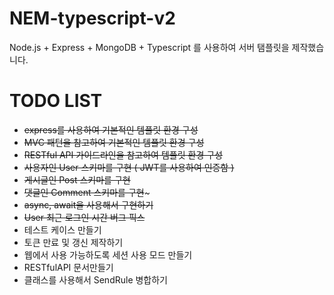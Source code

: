 # NEM-typescript-v2

Node.js + Express + MongoDB + Typescript 를 사용하여 서버 탬플릿을 제작했습니다.

# TODO LIST

-   ~~express를 사용하여 기본적인 템플릿 환경 구성~~
-   ~~MVC 패턴을 참고하여 기본적인 템플릿 환경 구성~~
-   ~~RESTful API 가이드라인을 참고하여 템플릿 환경 구성~~
-   ~~사용자인 User 스키마를 구현 ( JWT를 사용하여 인증함 )~~
-   ~~게시글인 Post 스키마를 구현~~
-   ~~댓글인 Comment 스키마를 구현~~~
-   ~~async, await을 사용해서 구현하기~~
-   ~~User 최근 로그인 시간 버그 픽스~~
-   테스트 케이스 만들기
-   토큰 만료 및 갱신 제작하기
-   웹에서 사용 가능하도록 세션 사용 모드 만들기
-   RESTfulAPI 문서만들기
-   클래스를 사용해서 SendRule 병합하기